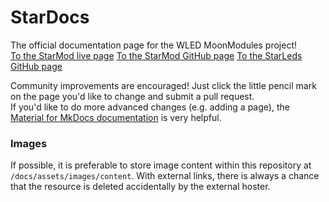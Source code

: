# StarDocs

The official documentation page for the WLED MoonModules project!  
[To the StarMod live page](https://starmod.org/)
[To the StarMod GitHub page](https://github.com/ewowi/StarBase)
[To the StarLeds GitHub page](https://github.com/MoonModules/StarLeds)


Community improvements are encouraged! Just click the little pencil mark on the page you'd like to change and submit a pull request.  
If you'd like to do more advanced changes (e.g. adding a page), the [Material for MkDocs documentation](https://squidfunk.github.io/mkdocs-material/getting-started/) is very helpful.

### Images

If possible, it is preferable to store image content within this repository at `/docs/assets/images/content`. With external links, there is always a chance that the resource is deleted accidentally by the external hoster.
